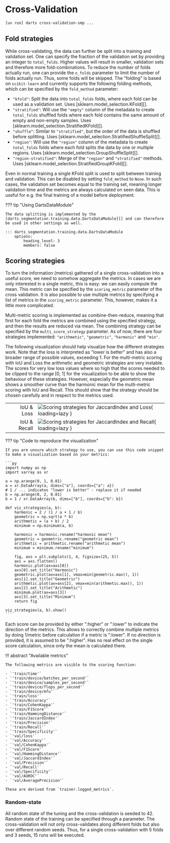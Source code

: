 # Cross-Validation

```sh
[uv run] darts cross-validation-smp ...
```

## Fold strategies

While cross-validating, the data can further be split into a training and validation set.
One can specify the fraction of the validation set by providing an integer to `total_folds`.
Higher values will result in smaller, validation sets and therefore more fold-combinations.
To reduce the number of folds actually run, one can provide the `n_folds` parameter to limit the number of folds actually run.
Thus, some folds will be skipped.
The "folding" is based on `scikit-learn` and currently supports the following folding methods, which can be specified by the `fold_method` parameter:

- `"kfold"`: Split the data into `total_folds` folds, where each fold can be used as a validation set. Uses [sklearn.model_selection.KFold][].
- `"stratified"`: Will use the `"empty"` column of the metadata to create `total_folds` shuffled folds where each fold contains the same amount of empty and non-empty samples. Uses [sklearn.model_selection.StratifiedKFold][].
- `"shuffle"`: Similar to `"stratified"`, but the order of the data is shuffled before splitting. Uses [sklearn.model_selection.StratifiedShuffleSplit][].
- `"region"`: Will use the `"region"` column of the metadata to create `total_folds` folds where each fold splits the data by one or multiple regions. Uses [sklearn.model_selection.GroupShuffleSplit][].
- `"region-stratified"`: Merge of the `"region"` and `"stratified"` methods. Uses [sklearn.model_selection.StratifiedGroupKFold][].

Even in normal training a single KFold split is used to split between training and validation.
This can be disabled by setting `fold_method` to `None`.
In such cases, the validation set becomes equal to the training set, meaning longer validation time and the metrics are always calculated on seen data.
This is useful for e.g. the final training of a model before deployment.

??? tip "Using DartsDataModule"

    The data splitting is implemented by the [darts_segmentation.training.data.DartsDataModule][] and can therefore be used in other settings as well.

    ::: darts_segmentation.training.data.DartsDataModule
        options:
            heading_level: 3
            members: false

## Scoring strategies

To turn the information (metrics) gathered of a single cross-validation into a useful score, we need to somehow aggregate the metrics.
In cases we are only interested in a single metric, this is easy: we can easily compute the mean.
This metric can be specified by the `scoring_metric` parameter of the cross validation.
It is also possible to use multiple metrics by specifying a list of metrics in the `scoring_metric` parameter.
This, however, makes it a little more complicated.

Multi-metric scoring is implemented as combine-then-reduce, meaning that first for each fold the metrics are combined using the specified strategy, and then the results are reduced via mean.
The combining strategy can be specified by the `multi_score_strategy` parameter.
As of now, there are four strategies implemented: `"arithmetic"`, `"geometric"`, `"harmonic"` and `"min"`.

The following visualization should help visualize how the different strategies work.
Note that the loss is interpreted as "lower is better" and has also a broader range of possible values, exceeding 1.
For the multi-metric scoring with IoU and Loss the arithmetic and geometric strategies are very instable.
The scores for very low loss values where so high that the scores needed to be clipped to the range [0, 1] for the visualization to be able to show the behaviour of these strategies.
However, especially the geometric mean shows a smoother curve than the harmonic mean for the multi-metric scoring with IoU and Recall.
This should show that the strategy should be chosen carefully and in respect to the metrics used.

|              |                                                                                                              |
| -----------: | ------------------------------------------------------------------------------------------------------------ |
|   IoU & Loss | ![Scoring strategies for JaccardIndex and Loss](../assets/score_strategies_iou_loss.png){ loading=lazy }     |
| IoU & Recall | ![Scoring strategies for JaccardIndex and Recall](../assets/score_strategies_iou_recall.png){ loading=lazy } |

??? tip "Code to reproduce the visualization"

    If you are unsure which strategy to use, you can use this code snippet to make a visualization based on your metrics:

    ```py
    import numpy as np
    import xarray as xr

    a = np.arange(0, 1, 0.01)
    a = xr.DataArray(a, dims=["a"], coords={"a": a})
    # 1 / ... indicates "lower is better" - replace it if needed
    b = np.arange(0, 2, 0.01)
    b = 1 / xr.DataArray(b, dims=["b"], coords={"b": b})

    def viz_strategies(a, b):
        harmonic = 2 / (1 / a + 1 / b)
        geometric = np.sqrt(a * b)
        arithmetic = (a + b) / 2
        minimum = np.minimum(a, b)

        harmonic = harmonic.rename("harmonic mean")
        geometric = geometric.rename("geometric mean")
        arithmetic = arithmetic.rename("arithmetic mean")
        minimum = minimum.rename("minimum")

        fig, axs = plt.subplots(1, 4, figsize=(25, 5))
        axs = axs.flatten()
        harmonic.plot(ax=axs[0])
        axs[0].set_title("Harmonic")
        geometric.plot(ax=axs[1], vmax=min(geometric.max(), 1))
        axs[1].set_title("Geometric")
        arithmetic.plot(ax=axs[2], vmax=min(arithmetic.max(), 1))
        axs[2].set_title("Arithmetic")
        minimum.plot(ax=axs[3])
        axs[3].set_title("Minimum")
        return fig

    viz_strategies(a, b).show()
    ```

Each score can be provided by either ":higher" or ":lower" to indicate the direction of the metrics.
This allows to correctly combine multiple metrics by doing 1/metric before calculation if a metric is ":lower".
If no direction is provided, it is assumed to be ":higher".
Has no real effect on the single score calculation, since only the mean is calculated there.

!!! abstract "Available metrics"

    The following metrics are visible to the scoring function:
   
    - `'train/time'`
    - `'train/device/batches_per_second'`
    - `'train/device/samples_per_second'`
    - `'train/device/flops_per_second'`
    - `'train/device/mfu'`
    - `'train/loss'`
    - `'train/Accuracy'`
    - `'train/CohenKappa'`
    - `'train/F1Score'`
    - `'train/HammingDistance'`
    - `'train/JaccardIndex'`
    - `'train/Precision'`
    - `'train/Recall'`
    - `'train/Specificity'`
    - `'val/loss'`
    - `'val/Accuracy'`
    - `'val/CohenKappa'`
    - `'val/F1Score'`
    - `'val/HammingDistance'`
    - `'val/JaccardIndex'`
    - `'val/Precision'`
    - `'val/Recall'`
    - `'val/Specificity'`
    - `'val/AUROC'`
    - `'val/AveragePrecision'`
    
    These are derived from `trainer.logged_metrics`.

### Random-state

All random state of the tuning and the cross-validation is seeded to 42.
Random state of the training can be specified through a parameter.
The cross-validation will not only cross-validates along different folds but also over different random seeds.
Thus, for a single cross-validation with 5 folds and 3 seeds, 15 runs will be executed.
